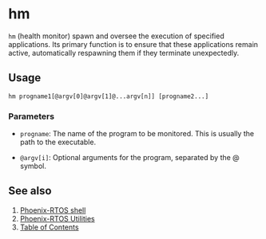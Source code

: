 # hm

`hm` (health monitor) spawn and oversee the execution of specified applications. Its primary function is to ensure that
these applications remain active, automatically respawning them if they terminate unexpectedly.

## Usage

```console
hm progname1[@argv[0]@argv[1]@...argv[n]] [progname2...]
```

### Parameters

- `progname`: The name of the program to be monitored. This is usually the path to the executable.

- `@argv[i]`: Optional arguments for the program, separated by the @ symbol.

## See also

1. [Phoenix-RTOS shell](../index.md)
2. [Phoenix-RTOS Utilities](../../index.md)
3. [Table of Contents](../../../index.md)
